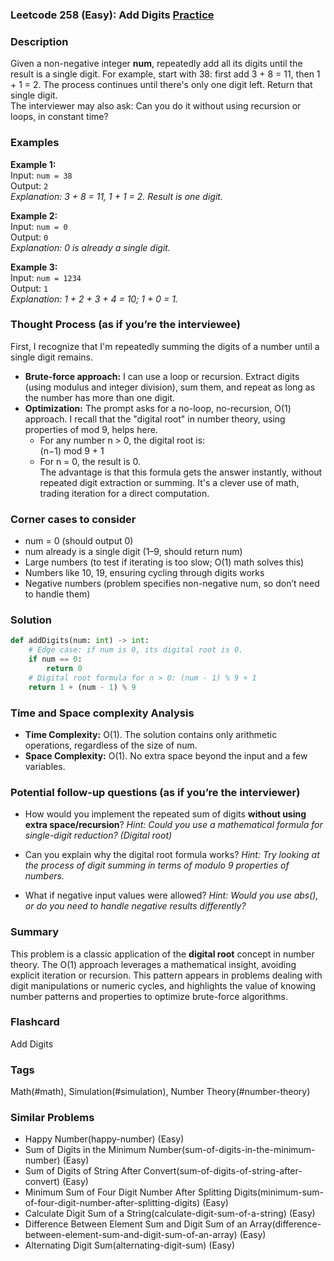 ### Leetcode 258 (Easy): Add Digits [Practice](https://leetcode.com/problems/add-digits)

### Description  
Given a non-negative integer **num**, repeatedly add all its digits until the result is a single digit. For example, start with 38: first add 3 + 8 = 11, then 1 + 1 = 2. The process continues until there's only one digit left. Return that single digit.  
The interviewer may also ask: Can you do it without using recursion or loops, in constant time?

### Examples  

**Example 1:**  
Input: `num = 38`  
Output: `2`  
*Explanation: 3 + 8 = 11, 1 + 1 = 2. Result is one digit.*

**Example 2:**  
Input: `num = 0`  
Output: `0`  
*Explanation: 0 is already a single digit.*

**Example 3:**  
Input: `num = 1234`  
Output: `1`  
*Explanation: 1 + 2 + 3 + 4 = 10; 1 + 0 = 1.*

### Thought Process (as if you’re the interviewee)  
First, I recognize that I'm repeatedly summing the digits of a number until a single digit remains.  
- **Brute-force approach:** I can use a loop or recursion. Extract digits (using modulus and integer division), sum them, and repeat as long as the number has more than one digit.  
- **Optimization:** The prompt asks for a no-loop, no-recursion, O(1) approach. I recall that the "digital root" in number theory, using properties of mod 9, helps here.
    - For any number n > 0, the digital root is:  
      (n−1) mod 9 + 1  
    - For n = 0, the result is 0.  
The advantage is that this formula gets the answer instantly, without repeated digit extraction or summing. It's a clever use of math, trading iteration for a direct computation.

### Corner cases to consider  
- num = 0 (should output 0)
- num already is a single digit (1–9, should return num)
- Large numbers (to test if iterating is too slow; O(1) math solves this)
- Numbers like 10, 19, ensuring cycling through digits works
- Negative numbers (problem specifies non-negative num, so don’t need to handle them)

### Solution

```python
def addDigits(num: int) -> int:
    # Edge case: if num is 0, its digital root is 0.
    if num == 0:
        return 0
    # Digital root formula for n > 0: (num - 1) % 9 + 1
    return 1 + (num - 1) % 9
```

### Time and Space complexity Analysis  

- **Time Complexity:** O(1). The solution contains only arithmetic operations, regardless of the size of num.
- **Space Complexity:** O(1). No extra space beyond the input and a few variables.

### Potential follow-up questions (as if you’re the interviewer)  

- How would you implement the repeated sum of digits **without using extra space/recursion**?
  *Hint: Could you use a mathematical formula for single-digit reduction? (Digital root)*

- Can you explain why the digital root formula works?
  *Hint: Try looking at the process of digit summing in terms of modulo 9 properties of numbers.*

- What if negative input values were allowed?
  *Hint: Would you use abs(), or do you need to handle negative results differently?*

### Summary
This problem is a classic application of the **digital root** concept in number theory. The O(1) approach leverages a mathematical insight, avoiding explicit iteration or recursion. This pattern appears in problems dealing with digit manipulations or numeric cycles, and highlights the value of knowing number patterns and properties to optimize brute-force algorithms.


### Flashcard
Add Digits

### Tags
Math(#math), Simulation(#simulation), Number Theory(#number-theory)

### Similar Problems
- Happy Number(happy-number) (Easy)
- Sum of Digits in the Minimum Number(sum-of-digits-in-the-minimum-number) (Easy)
- Sum of Digits of String After Convert(sum-of-digits-of-string-after-convert) (Easy)
- Minimum Sum of Four Digit Number After Splitting Digits(minimum-sum-of-four-digit-number-after-splitting-digits) (Easy)
- Calculate Digit Sum of a String(calculate-digit-sum-of-a-string) (Easy)
- Difference Between Element Sum and Digit Sum of an Array(difference-between-element-sum-and-digit-sum-of-an-array) (Easy)
- Alternating Digit Sum(alternating-digit-sum) (Easy)
